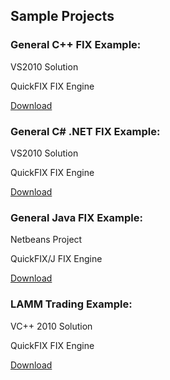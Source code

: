 ## Sample Projects

### General C++ FIX Example:
VS2010 Solution
	
QuickFIX FIX Engine

[Download](https://apiwiki.fxcorporate.com/api/fix/examples/cpp/fix_example.zip)

### General C# .NET FIX Example:
VS2010 Solution
	
QuickFIX FIX Engine
	
[Download](https://apiwiki.fxcorporate.com/api/fix/examples/cs/FIXTradingExample.zip)

### General Java FIX Example:
Netbeans Project
	
QuickFIX/J FIX Engine
	
[Download](https://apiwiki.fxcorporate.com/api/fix/examples/java/FIXTradingTester.zip)

### LAMM Trading Example:
VC++ 2010 Solution
	
QuickFIX FIX Engine
	
[Download](https://apiwiki.fxcorporate.com/api/examples/lamm/LammFix.zip)


